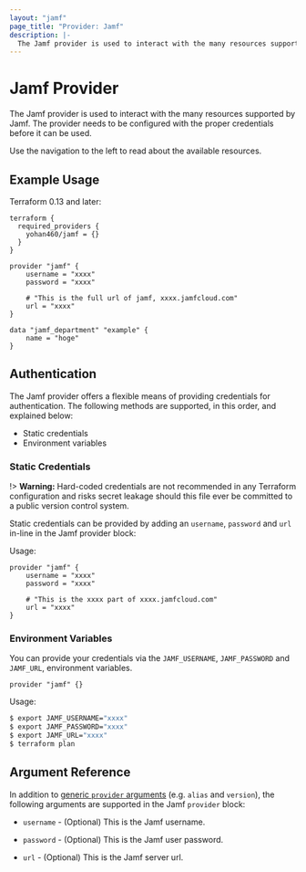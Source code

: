 ```yaml
---
layout: "jamf"
page_title: "Provider: Jamf"
description: |-
  The Jamf provider is used to interact with the many resources supported by Jamf. The provider needs to be configured with the proper credentials before it can be used.
---
```


# Jamf Provider

The Jamf provider is used to interact with the
many resources supported by Jamf. The provider needs to be configured
with the proper credentials before it can be used.

Use the navigation to the left to read about the available resources.

## Example Usage

Terraform 0.13 and later:

```hcl
terraform {
  required_providers {
    yohan460/jamf = {}
  }
}

provider "jamf" {
    username = "xxxx"
    password = "xxxx"

    # "This is the full url of jamf, xxxx.jamfcloud.com"
    url = "xxxx"
}

data "jamf_department" "example" {
    name = "hoge"
}
```

## Authentication

The Jamf provider offers a flexible means of providing credentials for
authentication. The following methods are supported, in this order, and
explained below:

- Static credentials
- Environment variables

### Static Credentials

!> **Warning:** Hard-coded credentials are not recommended in any Terraform
configuration and risks secret leakage should this file ever be committed to a
public version control system.

Static credentials can be provided by adding an `username`, `password` and `url`
in-line in the Jamf provider block:

Usage:

```hcl
provider "jamf" {
    username = "xxxx"
    password = "xxxx"

    # "This is the xxxx part of xxxx.jamfcloud.com"
    url = "xxxx"
}
```

### Environment Variables

You can provide your credentials via the `JAMF_USERNAME`, `JAMF_PASSWORD` and
`JAMF_URL`, environment variables.

```hcl
provider "jamf" {}
```

Usage:

```sh
$ export JAMF_USERNAME="xxxx"
$ export JAMF_PASSWORD="xxxx"
$ export JAMF_URL="xxxx"
$ terraform plan
```

## Argument Reference

In addition to [generic `provider` arguments](https://www.terraform.io/docs/configuration/providers.html)
(e.g. `alias` and `version`), the following arguments are supported in the Jamf
 `provider` block:

* `username` - (Optional) This is the Jamf username.

* `password` - (Optional) This is the Jamf user password.

* `url` - (Optional) This is the Jamf server url.
